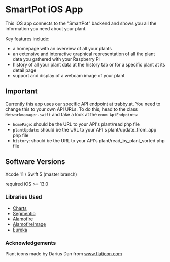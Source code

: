 # SmartPot iOS App

This iOS app connects to the "SmartPot" backend and shows you all the information you need about your plant. 

Key features include:

- a homepage with an overview of all your plants
- an extensive and interactive graphical representation of all the plant data you gathered with your Raspberry Pi
- history of all your plant data at the history tab or for a specific plant at its detail page
- support and display of a webcam image of your plant

## Important

Currently this app uses our specific API endpoint at trabby.at. You need to change this to your own API URLs. To do this, head to the class `Networkmanager.swift` and take a look at the `enum ApiEndpoints`:

- `homePage`: should be the URL to your API's plant/read php file
- `plantUpdate`: should be the URL to your API's plant/update_from_app php file
- `history`: should be the URL to your API's plant/read_by_plant_sorted php file

## Software Versions

Xcode 11 / Swift 5 (master branch)

required iOS >= 13.0 

### Libraries Used

- [Charts](https://github.com/danielgindi/Charts)
- [Segmentio](https://github.com/Yalantis/Segmentio)
- [Alamofire](https://github.com/Alamofire/Alamofire)
- [AlamofireImage](https://github.com/Alamofire/AlamofireImage)
- [Eureka](https://github.com/xmartlabs/Eureka)

### Acknowledgements

Plant icons made by Darius Dan from www.flaticon.com
